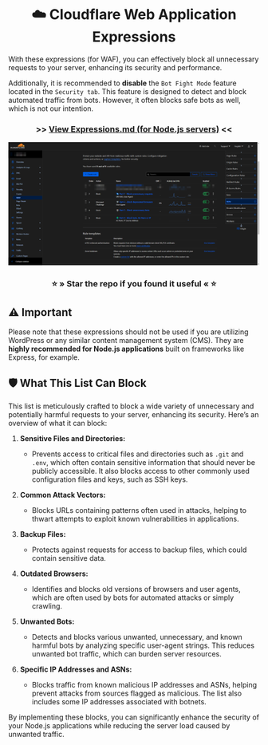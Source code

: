 <div align="center">
    <h1>☁️ Cloudflare Web Application Expressions</h1>
</div>

With these expressions (for WAF), you can effectively block all unnecessary requests to your server, enhancing its security and performance.

Additionally, it is recommended to **disable** the `Bot Fight Mode` feature located in the `Security tab`.
This feature is designed to detect and block automated traffic from bots. However, it often blocks safe bots as well, which is not our intention.

<div align="center">
   <h3>>> <a href="expressions/main.md">View Expressions.md (for Node.js servers)</a> <<</h3>
   <img src="assets/images/brave_3bq3ILedXwKD.png" alt="Cloudflare WAF"> 
   <h3>⭐ » Star the repo if you found it useful « ⭐</h3>
</div>


## ⚠️ Important
Please note that these expressions should not be used if you are utilizing WordPress or any similar content management system (CMS).
They are **highly recommended for Node.js applications** built on frameworks like Express, for example.


## 🛡️ What This List Can Block

This list is meticulously crafted to block a wide variety of unnecessary and potentially harmful requests to your server, enhancing its security. Here’s an overview of what it can block:

1. **Sensitive Files and Directories:**
   - Prevents access to critical files and directories such as `.git` and `.env`, which often contain sensitive information that should never be publicly accessible. It also blocks access to other commonly used configuration files and keys, such as SSH keys.

2. **Common Attack Vectors:**
   - Blocks URLs containing patterns often used in attacks, helping to thwart attempts to exploit known vulnerabilities in applications.

3. **Backup Files:**
   - Protects against requests for access to backup files, which could contain sensitive data.

4. **Outdated Browsers:**
   - Identifies and blocks old versions of browsers and user agents, which are often used by bots for automated attacks or simply crawling.

5. **Unwanted Bots:**
   - Detects and blocks various unwanted, unnecessary, and known harmful bots by analyzing specific user-agent strings. This reduces unwanted bot traffic, which can burden server resources.

6. **Specific IP Addresses and ASNs:**
   - Blocks traffic from known malicious IP addresses and ASNs, helping prevent attacks from sources flagged as malicious. The list also includes some IP addresses associated with botnets.

By implementing these blocks, you can significantly enhance the security of your Node.js applications while reducing the server load caused by unwanted traffic.


[//]: # (<h3>>> <a href="expressions/php">View Expressions.md &#40;servers with PHP installed&#41;</a> <<</h3>)